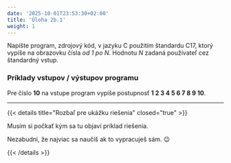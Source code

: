 ```yaml
---
date: '2025-10-01T23:53:30+02:00'
title: 'Úloha 2b.1'
weight: 1
---
```


Napíšte program, zdrojový kód, v jazyku C použitím štandardu C17, ktorý vypíše na obrazovku čísla _od 1 po N_.
Hodnotu _N_ zadaná používateľ cez štandardný vstup.

### Príklady vstupov / výstupov programu

Pre číslo **10** na vstupe program vypíše postupnosť **1 2 3 4 5 6 7 8 9 10**.

---

{{< details title="Rozbaľ pre ukážku riešenia" closed="true" >}}

Musím si počkať kým sa tu objaví príklad riešenia.

Nezabudni, že najviac sa naučíš ak to vypracuješ sám. 😉

{{< /details >}}

